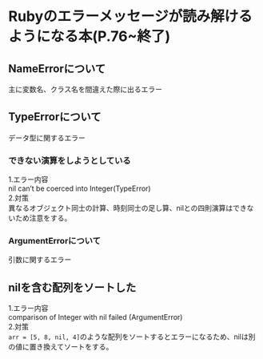 # Rubyのエラーメッセージが読み解けるようになる本(P.76~終了)  
## NameErrorについて  
主に変数名、クラス名を間違えた際に出るエラー  

## TypeErrorについて  
データ型に関するエラー  

### できない演算をしようとしている  
1.エラー内容  
nil can’t be coerced into Integer(TypeError)  
2.対策  
異なるオブジェクト同士の計算、時刻同士の足し算、nilとの四則演算はできないため注意をする。  

### ArgumentErrorについて  
引数に関するエラー  

## nilを含む配列をソートした  
1.エラー内容  
comparison of Integer with nil failed (ArgumentError)  
2.対策  
`arr = [5, 8, nil, 4]`のような配列をソートするとエラーになるため、nilは別の値に置き換えてソートをする。  